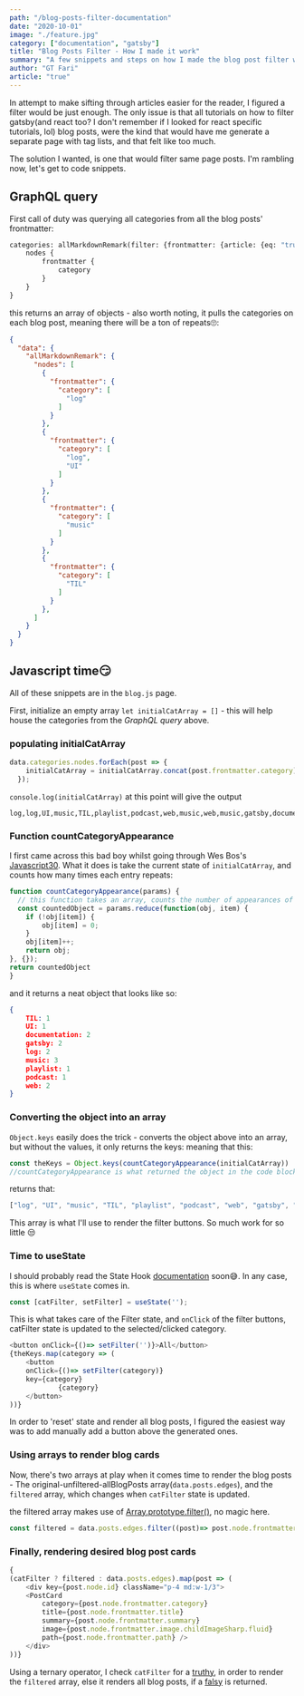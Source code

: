 ```yaml
---
path: "/blog-posts-filter-documentation"
date: "2020-10-01"
image: "./feature.jpg"
category: ["documentation", "gatsby"]
title: "Blog Posts Filter - How I made it work"
summary: "A few snippets and steps on how I made the blog post filter work."
author: "GT Fari"
article: "true"
---
```

In attempt to make sifting through articles easier for the reader, I figured a filter would be just enough. The only issue is that all tutorials on how to filter gatsby(and react too? I don't remember if I looked for react specific tutorials, lol) blog posts, were the kind that would have me generate a separate page with tag lists, and that felt like too much. 

The solution I wanted, is one that would filter same page posts. I'm rambling now, let's get to code snippets.

## GraphQL query
First call of duty was querying all categories from all the blog posts' frontmatter: 

```graphql
categories: allMarkdownRemark(filter: {frontmatter: {article: {eq: "true"}}}) {
    nodes {
        frontmatter {
            category
        }
    }
}
```
this returns an array of objects - also worth noting, it pulls the categories on each blog post, meaning there will be a ton of repeats🙄:

```json
{
  "data": {
    "allMarkdownRemark": {
      "nodes": [
        {
          "frontmatter": {
            "category": [
              "log"
            ]
          }
        },
        {
          "frontmatter": {
            "category": [
              "log",
              "UI"
            ]
          }
        },
        {
          "frontmatter": {
            "category": [
              "music"
            ]
          }
        },
        {
          "frontmatter": {
            "category": [
              "TIL"
            ]
          }
        },
      ]
    }
  }
}
```

## Javascript time😏
All of these snippets are in the `blog.js` page.

First, initialize an empty array `let initialCatArray = []` - this will help house the categories from the *GraphQL query* above.

### populating initialCatArray
```js
data.categories.nodes.forEach(post => {
    initialCatArray = initialCatArray.concat(post.frontmatter.category)
  });
```
`console.log(initialCatArray)` at this point will give the output 
```
log,log,UI,music,TIL,playlist,podcast,web,music,web,music,gatsby,documentation,documentation,gatsby
```

### Function countCategoryAppearance
I first came across this bad boy whilst going through Wes Bos's [Javascript30](https://javascript30.com/). What it does is take the current state of `initialCatArray`, and counts how many times each entry repeats:

```js
function countCategoryAppearance(params) {
  // this function takes an array, counts the number of appearances of an entry, and returns an object as the result
  const countedObject = params.reduce(function(obj, item) {
    if (!obj[item]) {
        obj[item] = 0;
    }
    obj[item]++;
    return obj;
}, {});
return countedObject
}
```
and it returns a neat object that looks like so:
```json
{
    TIL: 1
    UI: 1
    documentation: 2
    gatsby: 2
    log: 2
    music: 3
    playlist: 1
    podcast: 1
    web: 2
}
```

### Converting the object into an array
`Object.keys` easily does the trick - converts the object above into an array, but without the values, it only returns the keys:
meaning that this:
```js
const theKeys = Object.keys(countCategoryAppearance(initialCatArray))
//countCategoryAppearance is what returned the object in the code block above
```

returns that:
```js
["log", "UI", "music", "TIL", "playlist", "podcast", "web", "gatsby", "documentation"]
```

This array is what I'll use to render the filter buttons.
So much work for so little 😒

### Time to useState
I should probably read the State Hook [documentation](https://reactjs.org/docs/hooks-state.html) soon😅. In any case, this is where `useState` comes in.
```js
const [catFilter, setFilter] = useState('');
```
This is what takes care of the Filter state, and `onClick` of the filter buttons, catFilter state is updated to the selected/clicked category.
```js
<button onClick={()=> setFilter('')}>All</button>
{theKeys.map(category => (
    <button 
    onClick={()=> setFilter(category)} 
    key={category} 
            {category}
    </button>
))}
```
In order to 'reset' state and render all blog posts, I figured the easiest way was to add manually add a button above the generated ones. 

### Using arrays to render blog cards
Now, there's two arrays at play when it comes time to render the blog posts - The original-unfiltered-allBlogPosts array(`data.posts.edges`), and the `filtered` array, which changes when `catFilter` state is updated.

the filtered array makes use of [Array.prototype.filter()](https://developer.mozilla.org/en-US/docs/Web/JavaScript/Reference/Global_Objects/Array/filter), no magic here.
```js
const filtered = data.posts.edges.filter((post)=> post.node.frontmatter.category.includes(catFilter))
```

### Finally, rendering desired blog post cards
```js
{
(catFilter ? filtered : data.posts.edges).map(post => (
    <div key={post.node.id} className="p-4 md:w-1/3">
    <PostCard 
        category={post.node.frontmatter.category}
        title={post.node.frontmatter.title}
        summary={post.node.frontmatter.summary}
        image={post.node.frontmatter.image.childImageSharp.fluid}
        path={post.node.frontmatter.path} />
    </div>
))}
```
Using a ternary operator, I check `catFilter` for a [truthy](https://www.freecodecamp.org/news/falsy-values-in-javascript/), in order to render the `filtered` array, else it renders all blog posts, if a [falsy](https://www.freecodecamp.org/news/falsy-values-in-javascript/) is returned. 
